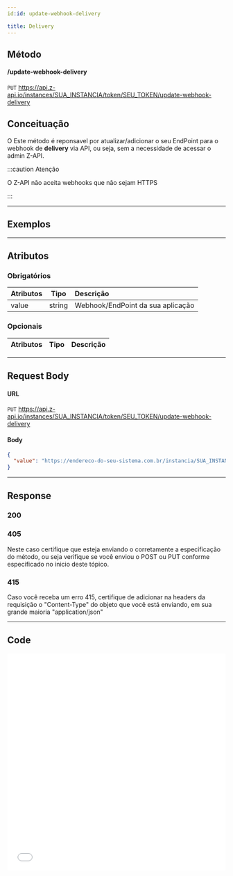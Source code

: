 ```yaml
---
id:id: update-webhook-delivery

title: Delivery
---
```


## Método

#### /update-webhook-delivery

`PUT` https://api.z-api.io/instances/SUA_INSTANCIA/token/SEU_TOKEN/update-webhook-delivery

## Conceituação

O Este método é reponsavel por atualizar/adicionar o seu EndPoint para o webhook de **delivery** via API, ou seja, sem a necessidade de acessar o admin Z-API.

:::caution Atenção

O Z-API não aceita webhooks que não sejam HTTPS

:::

---

## Exemplos

---

## Atributos

### Obrigatórios

| Atributos |  Tipo  | Descrição                         |
| :-------- | :----: | :-------------------------------- |
| value     | string | Webhook/EndPoint da sua aplicação |

### Opcionais

| Atributos | Tipo | Descrição |
| :-------- | :--: | :-------- |

---

## Request Body

#### URL

`PUT` https://api.z-api.io/instances/SUA_INSTANCIA/token/SEU_TOKEN/update-webhook-delivery

#### Body

```json
{
  "value": "https://endereco-do-seu-sistema.com.br/instancia/SUA_INSTANCIA/delivery"
}
```

---

## Response

### 200

### 405

Neste caso certifique que esteja enviando o corretamente a especificação do método, ou seja verifique se você enviou o POST ou PUT conforme especificado no inicio deste tópico.

### 415

Caso você receba um erro 415, certifique de adicionar na headers da requisição o "Content-Type" do objeto que você está enviando, em sua grande maioria "application/json"

---

## Code

<iframe src="//api.apiembed.com/?source=https://raw.githubusercontent.com/Z-API/z-api-docs/main/json-examples/update-webhook-delivery.json&targets=all" frameborder="0" scrolling="no" width="100%" height="500px" seamless></iframe>
